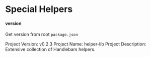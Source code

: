 
# Special Helpers


#### version
Get version from root `package.json`

Project Version: v0.2.3
Project Name: helper-lib
Project Description: Extensive collection of Handlebars helpers.